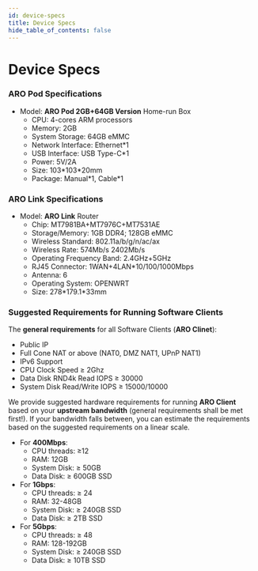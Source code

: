 ```yaml
---
id: device-specs
title: Device Specs
hide_table_of_contents: false
---
```


# Device Specs

### ARO Pod Specifications

- Model: **ARO Pod 2GB+64GB Version** Home-run Box
	- CPU: 4-cores ARM processors
	- Memory: 2GB
	- System Storage: 64GB eMMC
	- Network Interface: Ethernet*1
	- USB Interface: USB Type-C*1
	- Power: 5V/2A
	- Size: 103\*103\*20mm
	- Package: Manual\*1, Cable\*1

### ARO Link Specifications

- Model: **ARO Link** Router
	- Chip: MT7981BA+MT7976C+MT7531AE
	- Storage/Memory: 1GB DDR4; 128GB eMMC
	- Wireless Standard: 802.11a/b/g/n/ac/ax
	- Wireless Rate: 574Mb/s 2402Mb/s
	- Operating Frequency Band: 2.4GHz+5GHz
	- RJ45 Connector: 1WAN+4LAN*10/100/1000Mbps
	- Antenna: 6
	- Operating System: OPENWRT
	- Size: 278\*179.1\*33mm

### Suggested Requirements for Running Software Clients
The **general requirements** for all Software Clients (**ARO Clinet**):

- Public IP
- Full Cone NAT or above (NAT0, DMZ NAT1, UPnP NAT1)
- IPv6 Support
- CPU Clock Speed ≥ 2Ghz
- Data Disk RND4k Read IOPS ≥ 30000
- System Disk Read/Write IOPS ≥ 15000/10000

We provide suggested hardware requirements for running **ARO Client** based on your **upstream bandwidth** (general requirements shall be met first!). If your bandwidth falls between, you can estimate the requirements based on the suggested requirements on a linear scale. 

- For **400Mbps**:
	- CPU threads: ≥12
	- RAM: 12GB
	- System Disk: ≥ 50GB
	- Data Disk: ≥ 600GB SSD
- For **1Gbps**:
	- CPU threads: ≥ 24
	- RAM: 32-48GB
	- System Disk: ≥ 240GB SSD
	- Data Disk: ≥ 2TB SSD
- For **5Gbps**:
	- CPU threads: ≥ 48
	- RAM: 128-192GB
	- System Disk: ≥ 240GB SSD
	- Data Disk: ≥ 10TB SSD
